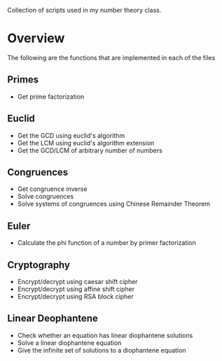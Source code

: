 Collection of scripts used in my number theory class.

# Overview

The following are the functions that are implemented
in each of the files

## Primes
* Get prime factorization

## Euclid
* Get the GCD using euclid's algorithm
* Get the LCM using euclid's algorithm extension
* Get the GCD/LCM of arbitrary number of numbers

## Congruences
* Get congruence inverse
* Solve congruences
* Solve systems of congruences using Chinese Remainder Theorem

## Euler
* Calculate the phi function of a number by primer factorization

## Cryptography
* Encrypt/decrypt using caesar shift cipher
* Encrypt/decrypt using affine shift cipher
* Encrypt/decrypt using RSA block cipher

## Linear Deophantene
* Check whether an equation has linear diophantene solutions
* Solve a linear diophantene equation
* Give the infinite set of solutions to a diophantene equation

